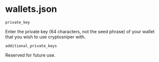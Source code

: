 # wallets.json

`private_key`

Enter the private key (64 characters, not the seed phrase) of your wallet that you wish to use cryptosniper with. 

`additional_private_keys`

Reserved for future use.